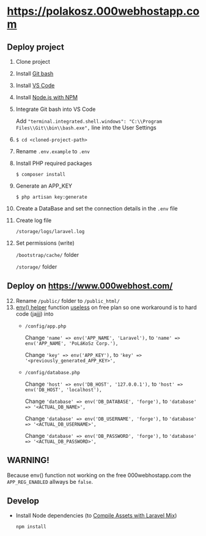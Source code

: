 # https://polakosz.000webhostapp.com

## Deploy project
1. Clone project
2. Install [Git bash](https://git-scm.com/downloads)
3. Install [VS Code](https://code.visualstudio.com/download)
3. Install [Node.js with NPM](https://nodejs.org/en/download)
4. Integrate Git bash into VS Code

      Add `"terminal.integrated.shell.windows": "C:\\Program Files\\Git\\bin\\bash.exe",` line into the User Settings
5. `$ cd <cloned-project-path>`
6. Rename `.env.example` to `.env`
7. Install PHP required packages

      `$ composer install`
8. Generate an APP_KEY

      `$ php artisan key:generate`
9. Create a DataBase and set the connection details in the `.env` file
10. Create log file

      `/storage/logs/laravel.log`
11. Set permissions (write)

      `/bootstrap/cache/` folder

      `/storage/` folder

## Deploy on https://www.000webhost.com/
12. Rename `/public/` folder to `/public_html/`
13. [env() helper](https://laravel.com/docs/5.5/helpers#method-env) function [useless](https://www.000webhost.com/forum/t/laravel-has-stopper-seeing-env/127154/5) on free plan so one workaround is to hard code (jajjj) into
    - `/config/app.php`

         Change `'name' => env('APP_NAME', 'Laravel'),` to `'name' => env('APP_NAME', 'PoLáKoSz Corp.'),`
         
         Change `'key' => env('APP_KEY'),` to `'key' => '<previously_generated_APP_KEY>',`

    - `/config/database.php`

         Change `'host' => env('DB_HOST', '127.0.0.1'),` to `'host' => env('DB_HOST', 'localhost'),`
         
         Change `'database' => env('DB_DATABASE', 'forge'),` to `'database' => '<ACTUAL_DB_NAME>',`
         
         Change `'database' => env('DB_USERNAME', 'forge'),` to `'database' => '<ACTUAL_DB_USERNAME>',`
         
         Change `'database' => env('DB_PASSWORD', 'forge'),` to `'database' => '<ACTUAL_DB_PASSWORD>',`
    

## WARNING!
Because env() function not working on the free 000webhostapp.com the `APP_REG_ENABLED` allways be `false`.

## Develop
- Install Node dependencies (to [Compile Assets with Laravel Mix](https://laravel.com/docs/5.5/mix))

     `npm install`
